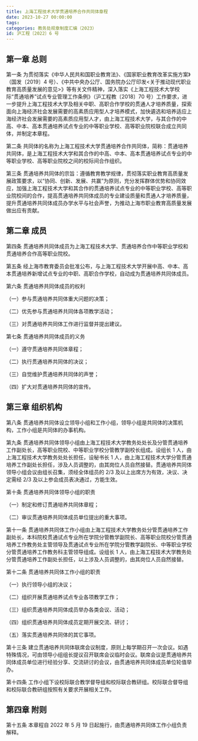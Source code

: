 ```yaml
---
title: 上海工程技术大学贯通培养合作共同体章程
date: 2023-10-27 00:00:00
tags: 
categories: 教务处规章制度汇编（2023）
id: 沪工程〔2022〕6 号
---
```


## 第一章 总则

第一条 为贯彻落实《中华人民共和国职业教育法》、《国家职业教育改革实施方案》（国发〔2019〕4 号）、《中共中央办公厅、国务院办公厅印发<关于推动现代职业教育高质量发展的意见>》等有关文件精神，深入落实《上海工程技术大学校际“贯通培养”试点专业管理工作条例》（沪工程教〔2018〕70 号）工作要求，进一步提升上海工程技术大学及相关中职、高职合作学校的贯通人才培养质量，探索面向上海经济社会发展需要的高素质应用型人才培养模式，加快遴选和培养适应上海经济社会发展需要的高素质应用型人才，由上海工程技术大学，与其合作的中高、中本、高本贯通培养试点专业的中等职业学校、高等职业院校联合成立共同体，并制定本章程。

第二条 共同体的名称为上海工程技术大学贯通培养合作共同体，简称：贯通培养共同体，是上海工程技术大学和其合作的中高、中本、高本贯通培养试点专业的中等职业学校、高等职业院校之间的校际间合作组织。

第三条 贯通培养共同体的宗旨：遵循教育教学规律，贯彻落实职业教育高质量发展政策要求，以“协同、创新、发展、共赢”为原则，充分发挥群体优势和协同效应，加强上海工程技术大学和其合作的贯通培养试点专业的中等职业学校、高等职业院校间的合作，提高贯通培养共同体成员的专业建设质量和贯通人才培养质量，提升贯通培养共同体成员办学水平与社会声誉，为推动上海市职业教育高质量发展做出应有贡献。

## 第二章 成员

第四条 贯通培养共同体成员为上海工程技术大学、贯通培养合作中等职业学校和贯通培养合作高等职业院校。

第五条 经上海市教育委员会批准公布，与上海工程技术大学开展中高、中本、高本贯通培养新增试点专业的中职、高职合作学校，自动成为贯通培养共同体成员。

第六条 贯通培养共同体成员的权利

（一）参与贯通培养共同体重大问题的决策；

（二）优先参与贯通培养共同体各项教学活动；

（三）对贯通培养共同体工作进行监督并提出建议。

第七条 贯通培养共同体成员的义务

（一）遵守贯通培养共同体章程；

（二）执行贯通培养共同体的决议；

（三）自觉维护贯通培养共同体的声誉；

（四）扩大对贯通培养共同体的宣传。

## 第三章 组织机构

第八条 贯通培养共同体设立领导小组和工作小组，领导小组是共同体的决策机构，工作小组是共同体的办事机构。

第九条 贯通培养共同体领导小组由上海工程技术大学教务处处长及分管贯通培养工作副处长，高等职业院校、中等职业学校分管教学副校长组成。设组长 1 人，由上海工程技术大学教务处处长担任，设秘书长 1 人，由上海工程技术大学分管贯通培养工作副处长担任，涉及人员调整的，由其岗位人员自然接替。贯通培养共同体领导小组会议由组长召集，须经全体组员的 2/3 及以上出席方为有效，决议、决定需经 2/3 及以上参会成员表决通过，方能生效。

第十条 贯通培养共同体领导小组的职责

（一）制定和修订贯通培养共同体章程；

（二）审议贯通培养共同体成员单位提出的重大事项。

第十一条 贯通培养共同体工作小组由上海工程技术大学教务处分管贯通培养工作副处长，本科院校贯通试点专业所在学院分管教学副院长、高等职业院校分管贯通培养工作教务处主管领导及贯通试点专业所在学院分管教学副院长、中等职业学校分管贯通培养工作教务科主管领导组成。设组长 1 人，由上海工程技术大学教务处分管贯通培养工作副处长担任，以上涉及人员调整的，由其岗位人员自然接替。

第十二条 贯通培养共同体工作小组的职责

（一）执行领导小组的决议；

（二）组织开展贯通培养试点专业各项教学工作；

（三）组织贯通培养共同体成员举办各类会议、活动；

（四）组织贯通培养共同体成员定期开展交流、研讨；

（五）落实贯通培养共同体的其它事项。

第十三条 建立贯通培养共同体联席会议制度，原则上每学期召开一次会议。如遇特殊情况，可由领导小组组长提议召开联席会议临时会议。联席会议是贯通培养共同体成员单位进行经验分享、交流研讨的会议，由贯通培养共同体成员单位轮值举办。

第十四条 工作小组下设校际联合教学督导组和校际联合教研组。校际联合督导组和校际联合教研组按照有关要求开展相关工作。

## 第四章 附则

第十五条 本章程自 2022 年 5 月 19 日起施行，由贯通培养共同体工作小组负责解释。
